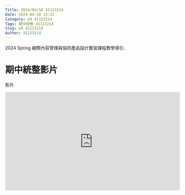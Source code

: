 ```yaml
---
Title: 2024/04/18 41123214
Date: 2024-04-18 15:31
Category: w9 41123214
Tags: 期中統整 41123214
Slug: w9 41123214
Author: 41123214
---
```


2024 Spring 網際內容管理與協同產品設計實習課程教學導引.

<!-- PELICAN_END_SUMMARY -->

# 期中統整影片
影片
<iframe width="560" height="315" src="https://www.youtube.com/embed/byLxovEUzyI?si=vVDf8NWsUIG-_QjM" title="YouTube video player" frameborder="0" allow="accelerometer; autoplay; clipboard-write; encrypted-media; gyroscope; picture-in-picture; web-share" referrerpolicy="strict-origin-when-cross-origin" allowfullscreen></iframe>